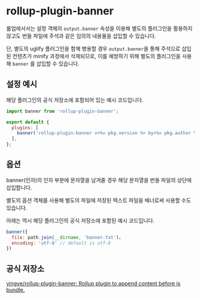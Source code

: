 # rollup-plugin-banner

롤업에서서는 설정 객체의 `output.banner` 속성을 이용해 별도의 플러그인을 활용하지 않고도 번들 파일에 주석과 같은 임의의 내용물을 삽입할 수 있습니다.

단, 별도의 uglify 플러그인을 함께 병용할 경우 `output.banner`을 통해 주석으로 삽입된 컨텐츠가 minify 과정에서 삭제되므로, 이를 예방하기 위해 별도의 플러그인을 사용해 `banner` 를 삽입할 수 있습니다.

## 설정 예시

해당 플러그인의 공식 저장소에 포함되어 있는 예시 코드입니다.

```js
import banner from 'rollup-plugin-banner';

export default {
  plugins: [
    banner('rollup-plugin-banner v<%= pkg.version %> by<%= pkg.author %>'),
  ],
};
```

## 옵션

banner(인자)의 인자 부분에 문자열을 남겨줄 경우 해당 문자열을 번들 파일의 상단에 삽입합니다.

별도의 옵션 객체를 사용해 별도의 파일에 저장된 텍스트 파일을 배너로써 사용할 수도 있습니다.

아래는 역시 해당 플러그인의 공식 저장소에 포함된 예시 코드입니다.

```js
banner({
  file: path.join(__dirname, 'banner.txt')，
  encoding: 'utf-8' // default is utf-8
})
```

## 공식 저장소

[yingye/rollup-plugin-banner: Rollup plugin to append content before js bundle.](https://github.com/yingye/rollup-plugin-banner)
